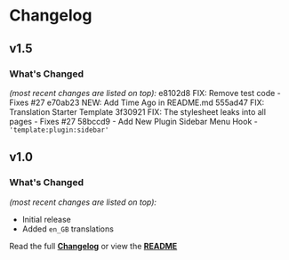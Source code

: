 # Changelog


## v1.5

### What's Changed

_(most recent changes are listed on top):_
e8102d8 FIX: Remove test code - Fixes #27
e70ab23 NEW: Add Time Ago in README.md
555ad47 FIX: Translation Starter Template
3f30921 FIX: The stylesheet leaks into all pages - Fixes #27
58bccd9 - Add New Plugin Sidebar Menu Hook  - `'template:plugin:sidebar'`


## v1.0

### What's Changed

_(most recent changes are listed on top):_
- Initial release
- Added `en_GB` translations


Read the full [**Changelog**](../master/changelog.md "See changes") or view the [**README**](../master/README.md "View README")
